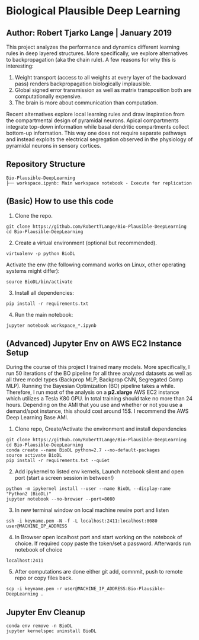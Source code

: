 # Biological Plausible Deep Learning
## Author: Robert Tjarko Lange | January 2019

This project analyzes the performance and dynamics different learning rules in deep layered structures. More specifically, we explore alternatives to backpropagation (aka the chain rule). A few reasons for why this is interesting:

1. Weight transport (access to all weights at every layer of the backward pass) renders backpropagation biologically implausible.
2. Global signed error transmission as well as matrix transposition both are computationally expensive.
3. The brain is more about communication than computation.

Recent alternatives explore local learning rules and draw inspiration from the compartmental design of pyramidal neurons. Apical compartments integrate top-down information while basal dendritic compartments collect bottom-up information. This way one does not require separate pathways and instead exploits the electrical segregation observed in the physiology of pyramidal neurons in sensory cortices.

## Repository Structure
```
Bio-Plausible-DeepLearning
├── workspace.ipynb: Main workspace notebook - Execute for replication
```

## (Basic) How to use this code
1. Clone the repo.
```
git clone https://github.com/RobertTLange/Bio-Plausible-DeepLearning
cd Bio-Plausible-DeepLearning
```
2. Create a virtual environment (optional but recommended).
```
virtualenv -p python BioDL
```
Activate the env (the following command works on Linux, other operating systems might differ):
```
source BioDL/bin/activate
```
3. Install all dependencies:
```
pip install -r requirements.txt
```
4. Run the main notebook:
```
jupyter notebook workspace_*.ipynb
```

## (Advanced) Jupyter Env on AWS EC2 Instance Setup

During the course of this project I trained many models. More specifically, I run 50 iterations of the BO pipeline for all three analyzed datasets as well as all three model types (Backprop MLP, Backprop CNN, Segregated Comp MLP). Running the Bayesian Optimization (BO) pipeline takes a while. Therefore, I run most of the analysis on a **p2.xlarge** AWS EC2 instance which utilizes a Tesla K80 GPU. In total training should take no more than 24 hours. Depending on the AMI that you use and whether or not you use a demand/spot instance, this should cost around 15$. I recommend the AWS Deep Learning Base AMI.

1. Clone repo, Create/Activate the environment and install dependencies
```
git clone https://github.com/RobertTLange/Bio-Plausible-DeepLearning
cd Bio-Plausible-DeepLearning
conda create --name BioDL python=2.7 --no-default-packages
source activate BioDL
pip install -r requirements.txt --quiet
```
2. Add ipykernel to listed env kernels, Launch notebook silent and open port (start a screen session in between!)
```
python -m ipykernel install --user --name BioDL --display-name "Python2 (BioDL)"
jupyter notebook --no-browser --port=8080
```
3. In new terminal window on local machine rewire port and listen
```
ssh -i keyname.pem -N -f -L localhost:2411:localhost:8080 user@MACHINE_IP_ADDRESS
```
4. In Browser open localhost port and start working on the notebook of choice. If required copy paste the token/set a password. Afterwards run notebook of choice
```
localhost:2411
```
5. After computations are done either git add, comnmit, push to remote repo or copy files back.
```
scp -i keyname.pem -r user@MACHINE_IP_ADDRESS:Bio-Plausible-DeepLearning .
```

## Jupyter Env Cleanup

```
conda env remove -n BioDL
jupyter kernelspec uninstall BioDL
```
